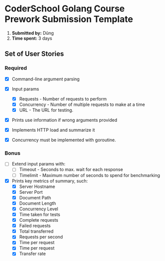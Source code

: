 # CoderSchool Golang Course Prework Submission Template

1. **Submitted by:** Dũng
2. **Time spent:** 3 days

## Set of User Stories

### Required
* [x] Command-line argument parsing
* [x] Input params
   * [x] Requests - Number of requests to perform
   * [x] Concurrency - Number of multiple requests to make at a time
   * [x] URL - The URL for testing.
* [x] Prints use information if wrong arguments provided
* [x] Implements  HTTP load and summarize it
* [x] Concurrency must be implemented with goroutine.


### Bonus
* [ ] Extend input params with: 
   * [ ] Timeout - Seconds to max. wait for each response
   * [ ] Timelimit - Maximum number of seconds to spend for benchmarking
* [x] Prints key metrics of summary, such:
   * [x] Server Hostname
   * [x] Server Port
   * [x] Document Path
   * [x] Document Length
   * [x] Concurrency Level
   * [x] Time taken for tests
   * [x] Complete requests
   * [x] Failed requests
   * [x] Total transferred
   * [x] Requests per second
   * [x] Time per request
   * [x] Time per request
   * [x] Transfer rate
